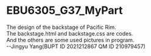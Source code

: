 # EBU6305_G37_MyPart
The design of the backstage of Pacific Rim.  
The backstage.html and backstage.css are codes.  
And the others are some used pictures in program.  
      --Jingyu Yang(BUPT ID 2021212867 QM ID 210979457)
